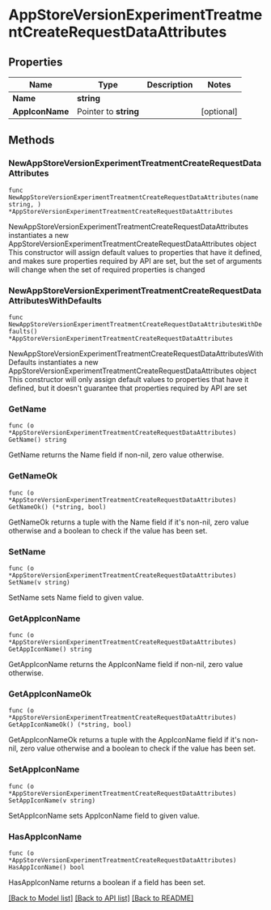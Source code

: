 # AppStoreVersionExperimentTreatmentCreateRequestDataAttributes

## Properties

Name | Type | Description | Notes
------------ | ------------- | ------------- | -------------
**Name** | **string** |  | 
**AppIconName** | Pointer to **string** |  | [optional] 

## Methods

### NewAppStoreVersionExperimentTreatmentCreateRequestDataAttributes

`func NewAppStoreVersionExperimentTreatmentCreateRequestDataAttributes(name string, ) *AppStoreVersionExperimentTreatmentCreateRequestDataAttributes`

NewAppStoreVersionExperimentTreatmentCreateRequestDataAttributes instantiates a new AppStoreVersionExperimentTreatmentCreateRequestDataAttributes object
This constructor will assign default values to properties that have it defined,
and makes sure properties required by API are set, but the set of arguments
will change when the set of required properties is changed

### NewAppStoreVersionExperimentTreatmentCreateRequestDataAttributesWithDefaults

`func NewAppStoreVersionExperimentTreatmentCreateRequestDataAttributesWithDefaults() *AppStoreVersionExperimentTreatmentCreateRequestDataAttributes`

NewAppStoreVersionExperimentTreatmentCreateRequestDataAttributesWithDefaults instantiates a new AppStoreVersionExperimentTreatmentCreateRequestDataAttributes object
This constructor will only assign default values to properties that have it defined,
but it doesn't guarantee that properties required by API are set

### GetName

`func (o *AppStoreVersionExperimentTreatmentCreateRequestDataAttributes) GetName() string`

GetName returns the Name field if non-nil, zero value otherwise.

### GetNameOk

`func (o *AppStoreVersionExperimentTreatmentCreateRequestDataAttributes) GetNameOk() (*string, bool)`

GetNameOk returns a tuple with the Name field if it's non-nil, zero value otherwise
and a boolean to check if the value has been set.

### SetName

`func (o *AppStoreVersionExperimentTreatmentCreateRequestDataAttributes) SetName(v string)`

SetName sets Name field to given value.


### GetAppIconName

`func (o *AppStoreVersionExperimentTreatmentCreateRequestDataAttributes) GetAppIconName() string`

GetAppIconName returns the AppIconName field if non-nil, zero value otherwise.

### GetAppIconNameOk

`func (o *AppStoreVersionExperimentTreatmentCreateRequestDataAttributes) GetAppIconNameOk() (*string, bool)`

GetAppIconNameOk returns a tuple with the AppIconName field if it's non-nil, zero value otherwise
and a boolean to check if the value has been set.

### SetAppIconName

`func (o *AppStoreVersionExperimentTreatmentCreateRequestDataAttributes) SetAppIconName(v string)`

SetAppIconName sets AppIconName field to given value.

### HasAppIconName

`func (o *AppStoreVersionExperimentTreatmentCreateRequestDataAttributes) HasAppIconName() bool`

HasAppIconName returns a boolean if a field has been set.


[[Back to Model list]](../README.md#documentation-for-models) [[Back to API list]](../README.md#documentation-for-api-endpoints) [[Back to README]](../README.md)


